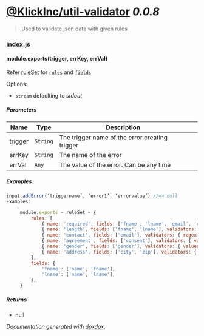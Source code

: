 # [@KlickInc/util-validator](https://github.com/KlickInc/klick-dataservice/tree/core/utils/util-validator) *0.0.8*

> Used to validate json data with given rules


### index.js


#### module.exports(trigger, errKey, errVal) 

Refer [ruleSet](#ruleSet) for [`rules`](#ruleSet--rules) and [`fields`](#ruleSet--fields)

Options:

  - `stream` defaulting to _stdout_




##### Parameters

| Name | Type | Description |  |
| ---- | ---- | ----------- | -------- |
| trigger | `String`  | The trigger name of the error creating trigger | &nbsp; |
| errKey | `String`  | The name of the error | &nbsp; |
| errVal | `Any`  | The value of the error. Can be any time | &nbsp; |




##### Examples

```javascript
input.addError(‘triggername’, ‘error1’, ‘errorvalue’) //=> null 
Examples:

     module.exports = ruleSet = {
         rules: [
             { name: 'required', fields: ['fname', 'lname', 'email', 'consent'], required: true, error: 'this field is required' },
             { name: 'length', fields: ['fname', 'lname'], validators: { regex: /.{2,}/ }, error: 'too short' },
             { name: 'contact', fields: ['email'], validators: { regex: /^(([0-9a-zA-Z])+([-._'+&]))*[0-9a-zA-Z]+@([-0-9a-zA-Z]+[.])+[a-zA-Z]{2,6}$/ }, error: 'invalid email' },
             { name: 'agreement', fields: ['consent'], validators: { value: true }, error: 'consent needed' },
             { name: 'gender', fields: ['gender'], validators: { values: ['male', 'female', 'non-binary'] }, error: 'gender is required' },
             { name: 'address', fields: ['city', 'zip'], validators: { fn: (value, field, data, rule) => true }, error: 'address is incorrect' },
         ],
         fields: {
             'fname': ['name', 'fname'],
             'lname': ['name', 'lname'],
         },
     }
```


##### Returns


-  null




*Documentation generated with [doxdox](https://github.com/neogeek/doxdox).*
